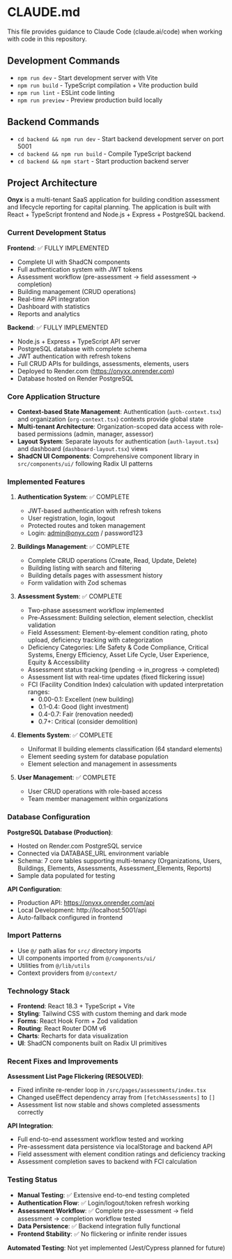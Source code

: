 # CLAUDE.md

This file provides guidance to Claude Code (claude.ai/code) when working with code in this repository.

## Development Commands

- `npm run dev` - Start development server with Vite
- `npm run build` - TypeScript compilation + Vite production build  
- `npm run lint` - ESLint code linting
- `npm run preview` - Preview production build locally

## Backend Commands

- `cd backend && npm run dev` - Start backend development server on port 5001
- `cd backend && npm run build` - Compile TypeScript backend
- `cd backend && npm start` - Start production backend server

## Project Architecture

**Onyx** is a multi-tenant SaaS application for building condition assessment and lifecycle reporting for capital planning. The application is built with React + TypeScript frontend and Node.js + Express + PostgreSQL backend.

### Current Development Status

**Frontend**: ✅ FULLY IMPLEMENTED
- Complete UI with ShadCN components
- Full authentication system with JWT tokens
- Assessment workflow (pre-assessment → field assessment → completion)
- Building management (CRUD operations)
- Real-time API integration
- Dashboard with statistics
- Reports and analytics

**Backend**: ✅ FULLY IMPLEMENTED  
- Node.js + Express + TypeScript API server
- PostgreSQL database with complete schema
- JWT authentication with refresh tokens
- Full CRUD APIs for buildings, assessments, elements, users
- Deployed to Render.com (https://onyxx.onrender.com)
- Database hosted on Render PostgreSQL

### Core Application Structure

- **Context-based State Management**: Authentication (`auth-context.tsx`) and organization (`org-context.tsx`) contexts provide global state
- **Multi-tenant Architecture**: Organization-scoped data access with role-based permissions (admin, manager, assessor)
- **Layout System**: Separate layouts for authentication (`auth-layout.tsx`) and dashboard (`dashboard-layout.tsx`) views
- **ShadCN UI Components**: Comprehensive component library in `src/components/ui/` following Radix UI patterns

### Implemented Features

1. **Authentication System**: ✅ COMPLETE
   - JWT-based authentication with refresh tokens
   - User registration, login, logout
   - Protected routes and token management
   - Login: admin@onyx.com / password123

2. **Buildings Management**: ✅ COMPLETE
   - Complete CRUD operations (Create, Read, Update, Delete)
   - Building listing with search and filtering
   - Building details pages with assessment history
   - Form validation with Zod schemas

3. **Assessment System**: ✅ COMPLETE
   - Two-phase assessment workflow implemented
   - Pre-Assessment: Building selection, element selection, checklist validation
   - Field Assessment: Element-by-element condition rating, photo upload, deficiency tracking with categorization
   - Deficiency Categories: Life Safety & Code Compliance, Critical Systems, Energy Efficiency, Asset Life Cycle, User Experience, Equity & Accessibility
   - Assessment status tracking (pending → in_progress → completed)
   - Assessment list with real-time updates (fixed flickering issue)
   - FCI (Facility Condition Index) calculation with updated interpretation ranges:
     - 0.00-0.1: Excellent (new building)
     - 0.1-0.4: Good (light investment)
     - 0.4-0.7: Fair (renovation needed)
     - 0.7+: Critical (consider demolition)

4. **Elements System**: ✅ COMPLETE
   - Uniformat II building elements classification (64 standard elements)
   - Element seeding system for database population
   - Element selection and management in assessments

5. **User Management**: ✅ COMPLETE
   - User CRUD operations with role-based access
   - Team member management within organizations

### Database Configuration

**PostgreSQL Database (Production)**:
- Hosted on Render.com PostgreSQL service
- Connected via DATABASE_URL environment variable
- Schema: 7 core tables supporting multi-tenancy (Organizations, Users, Buildings, Elements, Assessments, Assessment_Elements, Reports)
- Sample data populated for testing

**API Configuration**:
- Production API: https://onyxx.onrender.com/api
- Local Development: http://localhost:5001/api
- Auto-fallback configured in frontend

### Import Patterns

- Use `@/` path alias for `src/` directory imports
- UI components imported from `@/components/ui/`
- Utilities from `@/lib/utils`
- Context providers from `@/context/`

### Technology Stack

- **Frontend**: React 18.3 + TypeScript + Vite
- **Styling**: Tailwind CSS with custom theming and dark mode
- **Forms**: React Hook Form + Zod validation
- **Routing**: React Router DOM v6
- **Charts**: Recharts for data visualization
- **UI**: ShadCN components built on Radix UI primitives

### Recent Fixes and Improvements

**Assessment List Page Flickering (RESOLVED)**:
- Fixed infinite re-render loop in `/src/pages/assessments/index.tsx`
- Changed useEffect dependency array from `[fetchAssessments]` to `[]`
- Assessment list now stable and shows completed assessments correctly

**API Integration**:
- Full end-to-end assessment workflow tested and working
- Pre-assessment data persistence via localStorage and backend API
- Field assessment with element condition ratings and deficiency tracking
- Assessment completion saves to backend with FCI calculation

### Testing Status

- **Manual Testing**: ✅ Extensive end-to-end testing completed
- **Authentication Flow**: ✅ Login/logout/token refresh working
- **Assessment Workflow**: ✅ Complete pre-assessment → field assessment → completion workflow tested
- **Data Persistence**: ✅ Backend integration fully functional
- **Frontend Stability**: ✅ No flickering or infinite render issues

**Automated Testing**: Not yet implemented (Jest/Cypress planned for future)